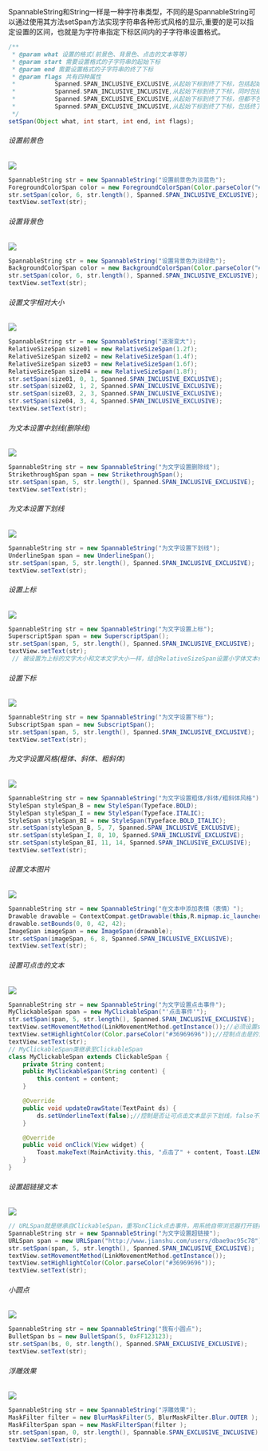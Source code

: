 SpannableString和String一样是一种字符串类型，不同的是SpannableString可以通过使用其方法setSpan方法实现字符串各种形式风格的显示,重要的是可以指定设置的区间，也就是为字符串指定下标区间内的子字符串设置格式。
```JAVA
/**
 * @param what 设置的格式(前景色、背景色、点击的文本等等)
 * @param start 需要设置格式的子字符串的起始下标
 * @param end 需要设置格式的子字符串的终了下标
 * @param flags 共有四种属性
 *           Spanned.SPAN_INCLUSIVE_EXCLUSIVE,从起始下标到终了下标，包括起始下标
 *           Spanned.SPAN_INCLUSIVE_INCLUSIVE,从起始下标到终了下标，同时包括起始下标和终了下标
 *           Spanned.SPAN_EXCLUSIVE_EXCLUSIVE,从起始下标到终了下标，但都不包括起始下标和终了下标
 *           Spanned.SPAN_EXCLUSIVE_INCLUSIVE,从起始下标到终了下标，包括终了下标
 */
setSpan(Object what, int start, int end, int flags);
```
     
###### 设置前景色
![](http://upload-images.jianshu.io/upload_images/7115680-3ed7759116db7990.png?imageMogr2/auto-orient/strip%7CimageView2/2/w/1240)
```JAVA
SpannableString str = new SpannableString("设置前景色为淡蓝色");
ForegroundColorSpan color = new ForegroundColorSpan(Color.parseColor("#0099EE"));
str.setSpan(color, 6, str.length(), Spanned.SPAN_INCLUSIVE_EXCLUSIVE);
textView.setText(str);
```
###### 设置背景色
![](http://upload-images.jianshu.io/upload_images/7115680-a1601d835392f452.png?imageMogr2/auto-orient/strip%7CimageView2/2/w/1240)
```JAVA
SpannableString str = new SpannableString("设置背景色为淡绿色");
BackgroundColorSpan color = new BackgroundColorSpan(Color.parseColor("#AC00FF30"));
str.setSpan(color, 6, str.length(), Spanned.SPAN_INCLUSIVE_EXCLUSIVE);
textView.setText(str);
```
###### 设置文字相对大小
![](http://upload-images.jianshu.io/upload_images/7115680-29100a86482fcb64.png?imageMogr2/auto-orient/strip%7CimageView2/2/w/1240)
```JAVA
SpannableString str = new SpannableString("逐渐变大");
RelativeSizeSpan size01 = new RelativeSizeSpan(1.2f);
RelativeSizeSpan size02 = new RelativeSizeSpan(1.4f);
RelativeSizeSpan size03 = new RelativeSizeSpan(1.6f);
RelativeSizeSpan size04 = new RelativeSizeSpan(1.8f);
str.setSpan(size01, 0, 1, Spanned.SPAN_INCLUSIVE_EXCLUSIVE);
str.setSpan(size02, 1, 2, Spanned.SPAN_INCLUSIVE_EXCLUSIVE);
str.setSpan(size03, 2, 3, Spanned.SPAN_INCLUSIVE_EXCLUSIVE);
str.setSpan(size04, 3, 4, Spanned.SPAN_INCLUSIVE_EXCLUSIVE);
textView.setText(str);
```
###### 为文本设置中划线(删除线)
![](http://upload-images.jianshu.io/upload_images/7115680-443e06f1d9ab4792.png?imageMogr2/auto-orient/strip%7CimageView2/2/w/1240)
```JAVA
SpannableString str = new SpannableString("为文字设置删除线");
StrikethroughSpan span = new StrikethroughSpan();
str.setSpan(span, 5, str.length(), Spanned.SPAN_INCLUSIVE_EXCLUSIVE);
textView.setText(str);
```
###### 为文本设置下划线
![](http://upload-images.jianshu.io/upload_images/7115680-1ae1e139b941bcda.png?imageMogr2/auto-orient/strip%7CimageView2/2/w/1240)
```JAVA
SpannableString str = new SpannableString("为文字设置下划线");
UnderlineSpan span = new UnderlineSpan();
str.setSpan(span, 5, str.length(), Spanned.SPAN_INCLUSIVE_EXCLUSIVE);
textView.setText(str);
```
###### 设置上标
![](http://upload-images.jianshu.io/upload_images/7115680-1fd1773d2d69738d.png?imageMogr2/auto-orient/strip%7CimageView2/2/w/1240)
```JAVA
SpannableString str = new SpannableString("为文字设置上标");
SuperscriptSpan span = new SuperscriptSpan();
str.setSpan(span, 5, str.length(), Spanned.SPAN_INCLUSIVE_EXCLUSIVE);
textView.setText(str);
 // 被设置为上标的文字大小和文本文字大小一样，结合RelativeSizeSpan设置小字体文本作为上标
```
###### 设置下标
![](http://upload-images.jianshu.io/upload_images/7115680-4e45e69e547c2d46.png?imageMogr2/auto-orient/strip%7CimageView2/2/w/1240)
```JAVA
SpannableString str = new SpannableString("为文字设置下标");
SubscriptSpan span = new SubscriptSpan();
str.setSpan(span, 5, str.length(), Spanned.SPAN_INCLUSIVE_EXCLUSIVE);
textView.setText(str);
```
###### 为文字设置风格(粗体、斜体、粗斜体) 
![](http://upload-images.jianshu.io/upload_images/7115680-03b6556d237248dc.png?imageMogr2/auto-orient/strip%7CimageView2/2/w/1240)
```JAVA
SpannableString str = new SpannableString("为文字设置粗体/斜体/粗斜体风格");
StyleSpan styleSpan_B = new StyleSpan(Typeface.BOLD);
StyleSpan styleSpan_I = new StyleSpan(Typeface.ITALIC);
StyleSpan styleSpan_BI = new StyleSpan(Typeface.BOLD_ITALIC);
str.setSpan(styleSpan_B, 5, 7, Spanned.SPAN_INCLUSIVE_EXCLUSIVE);
str.setSpan(styleSpan_I, 8, 10, Spanned.SPAN_INCLUSIVE_EXCLUSIVE);
str.setSpan(styleSpan_BI, 11, 14, Spanned.SPAN_INCLUSIVE_EXCLUSIVE);
textView.setText(str);
```
###### 设置文本图片
![](http://upload-images.jianshu.io/upload_images/7115680-b70d14566020bf4d.png?imageMogr2/auto-orient/strip%7CimageView2/2/w/1240)
```JAVA
SpannableString str = new SpannableString("在文本中添加表情（表情）");
Drawable drawable = ContextCompat.getDrawable(this,R.mipmap.ic_launcher);
drawable.setBounds(0, 0, 42, 42);
ImageSpan imageSpan = new ImageSpan(drawable);
str.setSpan(imageSpan, 6, 8, Spanned.SPAN_INCLUSIVE_EXCLUSIVE);
textView.setText(str);
```
###### 设置可点击的文本
![](http://upload-images.jianshu.io/upload_images/7115680-a38c4af3e9421a8b.png?imageMogr2/auto-orient/strip%7CimageView2/2/w/1240)
```JAVA
SpannableString str = new SpannableString("为文字设置点击事件");
MyClickableSpan span = new MyClickableSpan("'点击事件'");
str.setSpan(span, 5, str.length(), Spanned.SPAN_INCLUSIVE_EXCLUSIVE);
textView.setMovementMethod(LinkMovementMethod.getInstance());//必须设置setMovementMethod方法，否则没有点击相应
textView.setHighlightColor(Color.parseColor("#36969696"));//控制点击是的背景色
textView.setText(str);
// MyClickableSpan类继承至ClickableSpan
class MyClickableSpan extends ClickableSpan {
    private String content;
    public MyClickableSpan(String content) {
        this.content = content;
    }

    @Override
    public void updateDrawState(TextPaint ds) {
        ds.setUnderlineText(false);//控制是否让可点击文本显示下划线，false不显示下滑写。
    }

    @Override
    public void onClick(View widget) {
        Toast.makeText(MainActivity.this, "点击了" + content, Toast.LENGTH_SHORT).show();
    }
}
```
###### 设置超链接文本
![](http://upload-images.jianshu.io/upload_images/7115680-aa0f1fdea4268cd4.png?imageMogr2/auto-orient/strip%7CimageView2/2/w/1240)
```JAVA
// URLSpan就是继承自ClickableSpan，重写onClick点击事件，用系统自带浏览器打开链接
SpannableString str = new SpannableString("为文字设置超链接");
URLSpan span = new URLSpan("http://www.jianshu.com/users/dbae9ac95c78");
str.setSpan(span, 5, str.length(), Spanned.SPAN_INCLUSIVE_EXCLUSIVE);
textView.setMovementMethod(LinkMovementMethod.getInstance());
textView.setHighlightColor(Color.parseColor("#36969696"));
textView.setText(str);
```
 ###### 小圆点
![](http://upload-images.jianshu.io/upload_images/7115680-294e709c4a0eeeb6.png?imageMogr2/auto-orient/strip%7CimageView2/2/w/1240)
```JAVA
SpannableString str = new SpannableString("我有小圆点");
BulletSpan bs = new BulletSpan(5, 0xFF123123);
str.setSpan(bs, 0, str.length(), Spanned.SPAN_EXCLUSIVE_EXCLUSIVE);
textView.setText(str);
```
###### 浮雕效果
![](http://upload-images.jianshu.io/upload_images/7115680-9d32a0dfe6141ba0.png?imageMogr2/auto-orient/strip%7CimageView2/2/w/1240)
```JAVA
SpannableString str = new SpannableString("浮雕效果");
MaskFilter filter = new BlurMaskFilter(5, BlurMaskFilter.Blur.OUTER );
MaskFilterSpan span = new MaskFilterSpan(filter );
str.setSpan(span, 0, str.length(), Spannable.SPAN_EXCLUSIVE_INCLUSIVE) ;
textView.setText(str);
```
